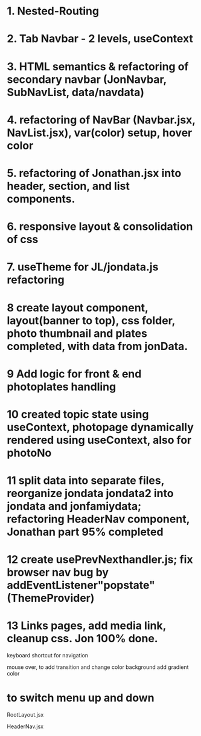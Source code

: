# 1. Nested-Routing

# 2. Tab Navbar - 2 levels, useContext

# 3. HTML semantics & refactoring of secondary navbar (JonNavbar, SubNavList, data/navdata)

# 4. refactoring of NavBar (Navbar.jsx, NavList.jsx), var(color) setup, hover color

# 5. refactoring of Jonathan.jsx into header, section, and list components.

# 6. responsive layout & consolidation of css

# 7. useTheme for JL/jondata.js refactoring

# 8 create layout component, layout(banner to top), css folder, photo thumbnail and plates completed, with data from jonData.

# 9 Add logic for front & end photoplates handling

# 10 created topic state using useContext, photopage dynamically rendered using useContext, also for photoNo

# 11 split data into separate files, reorganize jondata jondata2 into jondata and jonfamiydata; refactoring HeaderNav component, Jonathan part 95% completed

# 12 create usePrevNexthandler.js; fix browser nav bug by addEventListener"popstate"(ThemeProvider)

# 13 Links pages, add media link, cleanup css. Jon 100% done.

keyboard shortcut for navigation

mouse over, to add transition and change color background add gradient color

# to switch menu up and down

RootLayout.jsx
<Navbar />
<Outlet />

HeaderNav.jsx

<div className="sticky">
<SubNavbar />
</div>
<Header pic={headerData.image} alt={headerData.alt} />
